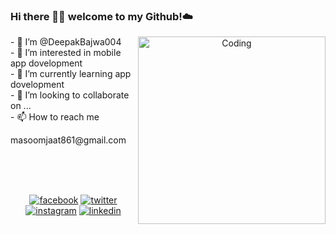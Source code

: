 ### Hi there 👋🏾  welcome to my Github!☁️
<p align="center">
 <img align="right" alt="Coding" width="300" src="https://i.pinimg.com/originals/81/17/8b/81178b47a8598f0c81c4799f2cdd4057.gif">
</p>
- 👋 I’m @DeepakBajwa004<br>
- 👀 I’m interested in mobile app dovelopment<br>
- 🌱 I’m currently learning  app dovelopment<br>
- 💞️ I’m looking to collaborate on ...<br>
- 📫 How to reach me <p>masoomjaat861@gmail.com</p><br><br><br>
<p align="center">
  <a href="[https://www.facebook.com/hritik.kumawat.96](https://www.facebook.com/people/Deepak-Bajwa/pfbid026b5oBmhgABovtXCURZtiubsjE12nNKFc1MjGJFmVbyZ4pixLghSw4sqjeSwadGwCl/?mibextid=ZbWKwL)"><img src="https://img.icons8.com/color/96/000000/facebook.png" alt="facebook"/></a>
  <a href="https://twitter.com/brokon_masoom"><img src="https://img.icons8.com/color/96/000000/twitter-squared.png" alt="twitter"/></a>
  <a href="https://www.instagram.com/top_haryanvi_004/"><img src="https://img.icons8.com/color/96/000000/instagram-new.png" alt="instagram"/></a>
  <a href="https://www.linkedin.com/in/deepak-bajwa-b59913282/"><img src="https://img.icons8.com/color/96/000000/linkedin.png" alt="linkedin"/></a>
</p>


<!---
DeepakBajwa004/DeepakBajwa004 is a ✨ special ✨ repository because its `README.md` (this file) appears on your GitHub profile.
You can click the Preview link to take a look at your changes.
--->
